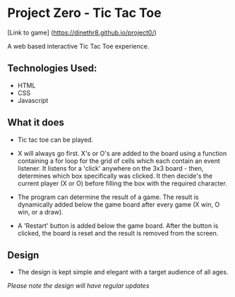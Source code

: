# Project Zero - Tic Tac Toe

[Link to game] (https://dinethr8.github.io/project0/)

A web based interactive Tic Tac Toe experience.

## Technologies Used:

- HTML 
- CSS
- Javascript


## What it does

-   Tic tac toe can be played.

-   X will always go first.
X's or O's are added to the board using a function containing a for loop for the grid of cells which each contain an event listener. It listens for a 'click' anywhere on the 3x3 board - then, determines which box specifically was clicked. It then decide's the current player (X or O) before filling the box with the required character.

-   The program can determine the result of a game. The result is dynamically added below the game board after every game (X win, O win, or a draw).

-   A 'Restart' button is added below the game board. After the button is clicked, the board is reset and the result is removed from the screen.

## Design

- The design is kept simple and elegant with a target audience of all ages. 



*Please note the design will have regular updates*

